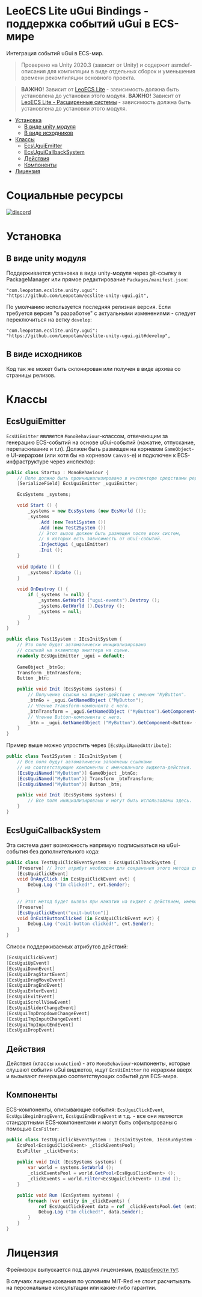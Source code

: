 # LeoECS Lite uGui Bindings - поддержка событий uGui в ECS-мире
Интеграция событий uGui в ECS-мир.

> Проверено на Unity 2020.3 (зависит от Unity) и содержит asmdef-описания для компиляции в виде отдельных сборок и уменьшения времени рекомпиляции основного проекта.

> **ВАЖНО!** Зависит от [LeoECS Lite](https://github.com/Leopotam/ecslite) - зависимость должна быть установлена до установки этого модуля.
> **ВАЖНО!** Зависит от [LeoECS Lite - Расширенные системы](https://github.com/Leopotam/ecslite-extendedsystems) - зависимость должна быть установлена до установки этого модуля.

* [Установка](#Установка)
    * [В виде unity модуля](#В-виде-unity-модуля)
    * [В виде исходников](#В-виде-исходников)
* [Классы](#Классы)
    * [EcsUguiEmitter](#EcsUguiEmitter)
    * [EcsUguiCallbackSystem](#EcsUguiCallbackSystem)
    * [Действия](#Действия)
    * [Компоненты](#Компоненты)
* [Лицензия](#Лицензия)

# Социальные ресурсы
[![discord](https://img.shields.io/discord/404358247621853185.svg?label=enter%20to%20discord%20server&style=for-the-badge&logo=discord)](https://discord.gg/5GZVde6)

# Установка

## В виде unity модуля
Поддерживается установка в виде unity-модуля через git-ссылку в PackageManager или прямое редактирование `Packages/manifest.json`:
```
"com.leopotam.ecslite.unity.ugui": "https://github.com/Leopotam/ecslite-unity-ugui.git",
```
По умолчанию используется последняя релизная версия. Если требуется версия "в разработке" с актуальными изменениями - следует переключиться на ветку `develop`:
```
"com.leopotam.ecslite.unity.ugui": "https://github.com/Leopotam/ecslite-unity-ugui.git#develop",
```

## В виде исходников
Код так же может быть склонирован или получен в виде архива со страницы релизов.

# Классы

## EcsUguiEmitter
`EcsUiEmitter` является `MonoBehaviour`-классом, отвечающим за генерацию ECS-событий на основе uGui-событий (нажатие, отпускание, перетаскивание и т.п).
Должен быть размещен на корневом `GameObject`-е UI-иерархии (или хотя бы на корневом `Canvas`-е) и подключен к ECS-инфраструктуре через инспектор:
```c#
public class Startup : MonoBehaviour {
    // Поле должно быть проинициализировано в инспекторе средствами редактора Unity.
    [SerializeField] EcsUguiEmitter _uguiEmitter;

    EcsSystems _systems;

    void Start () {
        _systems = new EcsSystems (new EcsWorld ());
        _systems
            .Add (new Test1System ())
            .Add (new Test2System ())
            // Этот вызов должен быть размещен после всех систем,
            // в которых есть зависимость от uGui-событий.
            .InjectUgui (_uguiEmitter)
            .Init ();
    }
    
    void Update () {
        _systems?.Update ();
    }
    
    void OnDestroy () {
        if (_systems != null) {
            _systems.GetWorld ("ugui-events").Destroy ();
            _systems.GetWorld ().Destroy ();
            _systems = null;
        }
    }
}

public class Test1System : IEcsInitSystem {
    // Это поле будет автоматически инициализировано
    // ссылкой на экземпляр эмиттера на сцене.
    readonly EcsUguiEmitter _ugui = default;
    
    GameObject _btnGo;
    Transform _btnTransform;
    Button _btn;

    public void Init (EcsSystems systems) {
        // Получение ссылки на виджет-действие с именем "MyButton". 
        _btnGo = _ugui.GetNamedObject ("MyButton");
        // Чтение Transform-компонента с него.
        _btnTransform = _ugui.GetNamedObject ("MyButton").GetComponent<Transform> ();
        // Чтение Button-компонента с него.
        _btn = _ugui.GetNamedObject ("MyButton").GetComponent<Button> ();
    }
}
```
Пример выше можно упростить через `[EcsUguiNamedAttribute]`:
```c#
public class Test2System : IEcsInitSystem {
    // Все поля будут автоматически заполнены ссылками
    // на соответствующие компоненты с именованного виджета-действия.
    [EcsUguiNamed("MyButton")] GameObject _btnGo;
    [EcsUguiNamed("MyButton")] Transform _btnTransform;
    [EcsUguiNamed("MyButton")] Button _btn;

    public void Init (EcsSystems systems) {
        // Все поля инициализированы и могут быть использованы здесь.
    }
}
```

## EcsUguiCallbackSystem
Эта система дает возможность напрямую подписываться на uGui-события без дополнительного кода:
```c#
public class TestUguiClickEventSystem : EcsUguiCallbackSystem {
    [Preserve] // Этот атрибут необходим для сохранения этого метода для il2cpp.
    [EcsUguiClickEvent]
    void OnAnyClick (in EcsUguiClickEvent evt) {
        Debug.Log ("Im clicked!", evt.Sender);
    }
    
    // Этот метод будет вызван при нажатии на виджет с действием, имеющим имя "exit-button". 
    [Preserve]
    [EcsUguiClickEvent("exit-button")]
    void OnExitButtonClicked (in EcsUguiClickEvent evt) {
        Debug.Log ("exit-button clicked!", evt.Sender);
    }
}
```
Список поддерживаемых атрибутов действий:
```c#
[EcsUguiClickEvent]
[EcsUguiUpEvent]
[EcsUguiDownEvent]
[EcsUguiDragStartEvent]
[EcsUguiDragMoveEvent]
[EcsUguiDragEndEvent]
[EcsUguiEnterEvent]
[EcsUguiExitEvent]
[EcsUguiScrollViewEvent]
[EcsUguiSliderChangeEvent]
[EcsUguiTmpDropdownChangeEvent]
[EcsUguiTmpInputChangeEvent]
[EcsUguiTmpInputEndEvent]
[EcsUguiDropEvent]
```
## Действия
Действия (классы `xxxAction`) - это `MonoBehaviour`-компоненты, которые слушают события uGui виджетов, ищут `EcsUiEmitter` по иерархии вверх и вызывают генерацию соответствующих событий для ECS-мира.

## Компоненты
ECS-компоненты, описывающие события: `EcsUguiClickEvent`, `EcsUguiBeginDragEvent`, `EcsUguiEndDragEvent` и т.д. - все они являются стандартными ECS-компонентами и могут быть отфильтрованы с помощью `EcsFilter`:
```c#
public class TestUguiClickEventSystem : IEcsInitSystem, IEcsRunSystem {
    EcsPool<EcsUguiClickEvent> _clickEventsPool;
    EcsFilter _clickEvents;
    
    public void Init (EcsSystems systems) {
        var world = systems.GetWorld ();
        _clickEventsPool = world.GetPool<EcsUguiClickEvent> (); 
        _clickEvents = world.Filter<EcsUguiClickEvent> ().End ();
    }

    public void Run (EcsSystems systems) {
        foreach (var entity in _clickEvents) {
            ref EcsUguiClickEvent data = ref _clickEventsPool.Get (entity);
            Debug.Log ("Im clicked!", data.Sender);
        }
    }
}
```

# Лицензия
Фреймворк выпускается под двумя лицензиями, [подробности тут](./LICENSE.md).

В случаях лицензирования по условиям MIT-Red не стоит расчитывать на
персональные консультации или какие-либо гарантии.